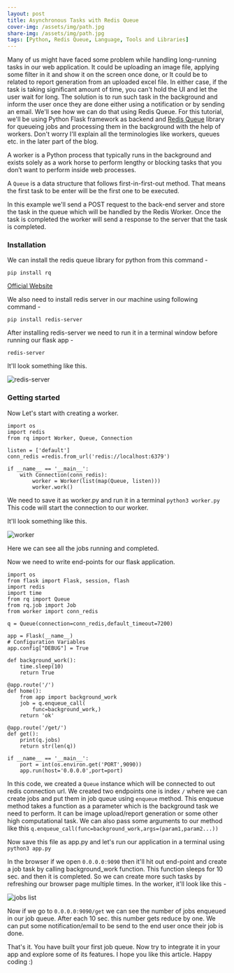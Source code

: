 ```yaml
---
layout: post
title: Asynchronous Tasks with Redis Queue
cover-img: /assets/img/path.jpg
share-img: /assets/img/path.jpg
tags: [Python, Redis Queue, Language, Tools and Libraries]
---
```


Many of us might have faced some problem while handling long-running tasks in our web application. It could be uploading an image file, applying some filter in it and show it on the screen once done, or It could be to related to report generation from an uploaded excel file. In either case, if the task is taking significant amount of time, you can't hold the UI and let the user wait for long. The solution is to run such task in the background and inform the user once they are done either using a notification or by sending an email. We'll see how we can do that using Redis Queue. For this tutorial, we'll be using Python Flask framework as backend and [Redis Queue](https://python-rq.org/) library for queueing jobs and processing them in the background with the help of workers. Don't worry I'll explain all the terminologies like workers, queues etc. in the later part of the blog.

A worker is a Python process that typically runs in the background and exists solely as a work horse to perform lengthy or blocking tasks that you don’t want to perform inside web processes.

A `Queue` is a data structure that follows first-in-first-out method. That means the first task to be enter will be the first one to be executed.

In this example we'll send a POST request to the back-end server and store the task in the queue which will be handled by the Redis Worker. Once the task is completed the worker will send a response to the server that the task is completed.

### Installation

We can install the redis queue library for python from this command - 

`pip install rq`

[Official Website](https://python-rq.org)

We also need to install redis server in our machine using following command - 

`pip install redis-server`

After installing redis-server we need to run it in a terminal window before running our flask app - 

`redis-server`

It'll look something like this.

![redis-server](https://www.dropbox.com/s/zt4j06jzg03f2dz/redis-server.png?dl=0)

### Getting started

Now Let's start with creating a worker.

```
import os
import redis
from rq import Worker, Queue, Connection

listen = ['default']
conn_redis =redis.from_url('redis://localhost:6379')

if __name__ == '__main__':
    with Connection(conn_redis):
        worker = Worker(list(map(Queue, listen)))
        worker.work()
```

We need to save it as worker.py and run it in a terminal `python3 worker.py` This code will start the connection to our worker.

It'll look something like this.

![worker](https://www.dropbox.com/s/vwozwv214gx1c47/worker.png?dl=0)

Here we can see all the jobs running and completed.

Now we need to write end-points for our flask application.

```
import os
from flask import Flask, session, flash
import redis
import time
from rq import Queue
from rq.job import Job
from worker import conn_redis

q = Queue(connection=conn_redis,default_timeout=7200)

app = Flask(__name__)
# Configuration Variables
app.config["DEBUG"] = True

def background_work():
    time.sleep(10)
    return True

@app.route('/')
def home():
    from app import background_work
    job = q.enqueue_call(
        func=background_work,)
    return 'ok'

@app.route('/get/')
def get():
    print(q.jobs)
    return str(len(q))

if __name__ == '__main__':
	port = int(os.environ.get('PORT',9090))
	app.run(host='0.0.0.0',port=port)
```

In this code, we created a `Queue` instance which will be connected to out redis connection url. We created two endpoints one is index `/` where we can create jobs and put them in job queue using `enqueue` method. This enqueue method takes a function as a parameter which is the background task we need to perform. It can be image upload/report generation or some other high computational task. We can also pass some arguments to our method like this `q.enqueue_call(func=background_work,args=(param1,param2...))`

Now save this file as app.py and let's run our application in a terminal using `python3 app.py` 

In the browser if we open `0.0.0.0:9090` then it'll hit out end-point and create a job task by calling background_work function. This function sleeps for 10 sec. and then it is completed. So we can create more such tasks by refreshing our browser page multiple times. In the worker, it'll look like this - 

![jobs list](https://www.dropbox.com/s/5sk1w5w6hz0qqhn/tasklist.png?dl=0)

Now if we go to `0.0.0.0:9090/get` we can see the number of jobs enqueued in our job queue. After each 10 sec. this number gets reduce by one.
We can put some notification/email to be send to the end user once their job is done. 

That's it. You have built your first job queue. Now try to integrate it in your app and explore some of its features. I hope you like this article. Happy coding :)